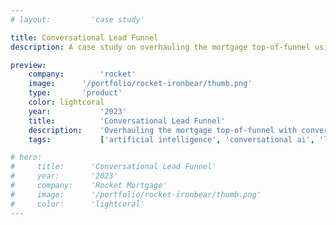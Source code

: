 ```yaml
---
# layout:         'case study'

title: Conversational Lead Funnel
description: A case study on overhauling the mortgage top-of-funnel using conversational AI.

preview:
    company:        'rocket'
    image:      '/portfolio/rocket-ironbear/thumb.png'
    type:       'product'
    color: lightcoral
    year:           '2023'
    title:          'Conversational Lead Funnel'
    description:    'Overhauling the mortgage top-of-funnel with conversational AI.'
    tags:           ['artificial intelligence', 'conversational ai', 'leadership', 'personalization']

# hero:
#     title:      'Conversational Lead Funnel'
#     year:       '2023'
#     company:    'Rocket Mortgage'
#     image:      '/portfolio/rocket-ironbear/thumb.png'
#     color:      'lightcoral'
---
```


<script setup>
    // import Illustration from '../../components/Illustration.vue'
    // import YouTubeVideo from '../../components/YouTubeVideo.vue'
    import Page from './Rocket-Ironbear.vue'
</script>

<Page></Page>

<!-- ## Challenge
Every Rocket Mortgage client starts in the same place, filling out one of two digital lead forms then talking with a mortgage banker. The primary lead form, however, ends at a frustrating dead end while the client unexpectedly receives a phone call. The hypothesis is this experience was the primary driver for low top-of-funnel success rates. The challenge was to **measurably improve the lead form experience without negatively impacting lead flow**.

## Process

### Validate Assumptions
We assumed people clients didn't like the dead-end and the disjointed experience of receiving a phone call from a mortgage banker within seconds of filling out a form. We also assumed most clients would prefer a chat experience with a mortgage banker versus a phone call. So, we asked clients what they wanted to do at the end of the form, get a call or chat. We ran this "smoke test" for two weeks on a slice of traffic. The results strongly indicated **clients at the end of the lead form preferred chatting versus getting a phone call**.

<Illustration>
    <template v-slot:image><img src="/portfolio/rocket-ironbear/dead-end.png"></template>
    <template v-slot:subtext>The original dead end of the lead form.</template>
</Illustration>

### Design
We created a full-screen/full-browser conversational UI that enabled clients to chat with our conversational AI and mortgage bankers. The AI was powered by ChatGPT and integrated with Salesforce for mortgage banker chats. We also added light personalization by leveraging client info gathered from the lead form including their name, property type, and local time of day.

<Illustration>
    <template v-slot:image><img src="/portfolio/rocket-ironbear/design.png"></template>
    <template v-slot:subtext>The new conversational UI.</template>
</Illustration>

<Illustration>
    <template v-slot:image><img src="/portfolio/rocket-ironbear/animation.gif"></template>
    <template v-slot:subtext>Transitioning from the lead form to the chat UI.</template>
</Illustration>

<Illustration>
    <template v-slot:image><img src="/portfolio/rocket-ironbear/chat.gif"></template>
    <template v-slot:subtext>Chatting with an AI and a mortgage banker in the new UI.</template>
</Illustration>

### Derisking
Mortgage bankers aren't staffed 24/7 yet launching during core hours poses the highest business risk. We found that a large percentage of clients submit leads during after hours, aren't able to get immediate help, and have lower success rates. This presented us with the opportunity for lower risk and greater positive impact. Aligning with the banking business, we staffed mortgage chat bankers during after hours.

<Illustration>
    <template v-slot:image><img src="/portfolio/rocket-ironbear/photo.jpg"></template>
    <template v-slot:subtext>Launch night – design, product, engineering, data, and business all in one room.</template>
</Illustration>

## Outcome
We increased Rocket Mortgage's client experience scores and mortgage lead success KPIs by launching a new full-browser, generative AI & human-agent chat experience at the end of the primary digital lead form. This product also overhauled the conversational AI architectural foundation establishing a more robust and centralized conversational AI API.

<YouTubeVideo src="https://www.youtube.com/embed/9BHhCdaoqZ8"></YouTubeVideo> -->